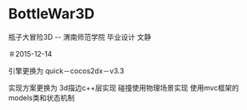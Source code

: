 # BottleWar3D
瓶子大冒险3D -- 渭南师范学院 毕业设计 文静 

＃2015-12-14

引擎更换为 quick－cocos2dx－v3.3 

实现方案更换为 3d描边c++层实现 碰撞使用物理场景实现 使用mvc框架的models类和状态机制
